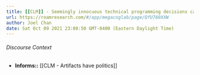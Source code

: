 ```yaml
---
title: [[CLM]] - Seemingly innocuous technical programming decisions can have significant ethical and equity harms
url: https://roamresearch.com/#/app/megacoglab/page/QfU760XXW
author: Joel Chan
date: Sat Oct 09 2021 23:08:50 GMT-0400 (Eastern Daylight Time)
---
```




###### Discourse Context

- **Informs::** [[CLM - Artifacts have politics]]
